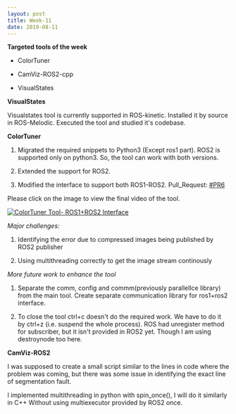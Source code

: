 ```yaml
---
layout: post
title: Week-11
date: 2019-08-11
---	
```


**Targeted tools of the week**

* ColorTuner

* CamViz-ROS2-cpp

* VisualStates

**VisualStates**

Visualstates tool is currently supported in ROS-kinetic. Installed it by source in ROS-Melodic. Executed the tool and studied it's codebase.

**ColorTuner**

1. Migrated the required snippets to Python3 (Except ros1 part). ROS2 is supported only on python3. So, the tool can work with both versions. 

2. Extended the support for ROS2. 

3. Modified the interface to support both ROS1-ROS2. Pull_Request: [#PR6](https://github.com/JdeRobot/ColorTuner/pull/6)

Please click on the image to view the final video of the tool.

 [![ColorTuner Tool- ROS1+ROS2 Interface](http://img.youtube.com/vi/-bwSsLItVi0/0.jpg)](http://www.youtube.com/watch?v=-bwSsLItVi0 "ColorTuner Tool- ROS1+ROS2 Interface")

*Major challenges:*

1. Identifying the error due to compressed images being published by ROS2 publisher

2. Using multithreading correctly to get the image stream continously 

*More future work to enhance the tool*

1. Separate the comm, config and commm(previously parallelIce library) from the main tool. Create separate communication library for ros1+ros2 interface.

2. To close the tool ctrl+c doesn't do the required work. We have to do it by ctrl+z (i.e. suspend the whole process). ROS had unregister method for subscriber, but it isn't provided in ROS2 yet. Though I am using destroynode too here.

**CamViz-ROS2**

I was supposed to create a small script similar to the lines in code where the problem was coming, but there was some issue in identifying the exact line of segmentation fault.

I implemented multithreading in python with spin_once(), I will do it similarly in C++ Without using multiexecutor provided by ROS2 once. 
